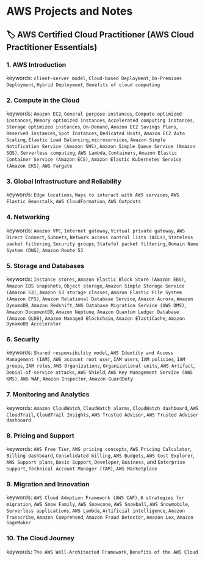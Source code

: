 # AWS Projects and Notes

## 🏷 AWS Certified Cloud Practitioner (AWS Cloud Practitioner Essentials)

### 1. AWS Introduction
keywords: `client-server model`, `Cloud-based Deployment`, `On-Premises Deployment`, `Hybrid Deployment`, `Benefits of cloud computing`

### 2. Compute in the Cloud
keywords: `Amazon EC2`, `General purpose instances`, `Compute optimized instances`, `Memory optimized instances`, `Accelerated computing instances`, `Storage optimized instances`, `On-Demand`, `Amazon EC2 Savings Plans`, `Reserved Instances`, `Spot Instances`, `Dedicated Hosts`, `Amazon EC2 Auto Scaling`, `Elastic Load Balancing`, `microservices`, `Amazon Simple Notification Service (Amazon SNS)`, `Amazon Simple Queue Service (Amazon SQS)`, `Serverless computing`, `AWS Lambda`, `Containers`, `Amazon Elastic Container Service (Amazon ECS)`, `Amazon Elastic Kubernetes Service (Amazon EKS)`, `AWS Fargate`

### 3. Global Infrastructure and Reliability
keywords: `Edge locations`, `Ways to interact with AWS services`, `AWS Elastic Beanstalk`, `AWS CloudFormation`, `AWS Outposts`

### 4. Networking
keywords: `Amazon VPC`, `Internet gateway`, `Virtual private gateway`, `AWS Direct Connect`, `Subnets`, `Network access control lists (ACLs)`, `Stateless packet filtering`, `Security groups`, `Stateful packet filtering`, `Domain Name System (DNS)`, `Amazon Route 53`

### 5. Storage and Databases
keywords: `Instance stores`, `Amazon Elastic Block Store (Amazon EBS)`, `Amazon EBS snapshots`, `Object storage`, `Amazon Simple Storage Service (Amazon S3)`, `Amazon S3 storage classes`, `Amazon Elastic File System (Amazon EFS)`, `Amazon Relational Database Service`, `Amazon Aurora`, `Amazon DynamoDB`, `Amazon Redshift`, `AWS Database Migration Service (AWS DMS)`, `Amazon DocumentDB`, `Amazon Neptune`, `Amazon Quantum Ledger Database (Amazon QLDB)`, `Amazon Managed Blockchain`, `Amazon ElastiCache`, `Amazon DynamoDB Accelerator`

### 6. Security
keywords: `Shared responsibility model`, `AWS Identity and Access Management (IAM)`, `AWS account root user`, `IAM users`, `IAM policies`, `IAM groups`, `IAM roles`, `AWS Organizations`, `Organizational units`, `AWS Artifact`, `Denial-of-service attacks`, `AWS Shield`, `AWS Key Management Service (AWS KMS)`, `AWS WAF`, `Amazon Inspector`, `Amazon GuardDuty`

### 7. Monitoring and Analytics
keywords: `Amazon CloudWatch`, `CloudWatch alarms`, `CloudWatch dashboard`, `AWS CloudTrail`, `CloudTrail Insights`, `AWS Trusted Advisor`, `AWS Trusted Advisor dashboard`

### 8. Pricing and Support
keywords: `AWS Free Tier`, `AWS pricing concepts`, `AWS Pricing Calculator`, `Billing dashboard`, `Consolidated billing`, `AWS Budgets`, `AWS Cost Explorer`, `AWS Support plans`, `Basic Support`, `Developer`, `Business`, and `Enterprise Support`, `Technical Account Manager (TAM)`, `AWS Marketplace`

### 9. Migration and Innovation
keywords: `AWS Cloud Adoption Framework (AWS CAF)`, `6 strategies for migration`, `AWS Snow Family`, `AWS Snowcone`, `AWS Snowball`, `AWS Snowmobile`, `Serverless applications`, `AWS Lambda`, `Artificial intelligence`, `Amazon Transcribe`, `Amazon Comprehend`, `Amazon Fraud Detector`, `Amazon Lex`, `Amazon SageMaker`

### 10. The Cloud Journey
keywords: `The AWS Well-Architected Framework`, `Benefits of the AWS Cloud`


















